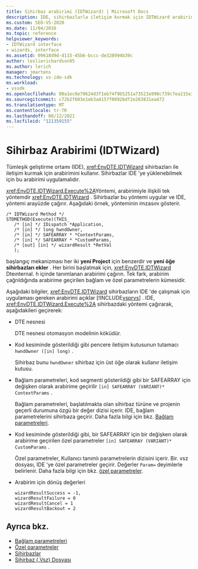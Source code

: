 ```yaml
---
title: Sihirbaz arabirimi (IDTWizard) | Microsoft Docs
description: IDE, sihirbazlarla iletişim kurmak için IDTWizard arabirimini kullanır. Sihirbazlar, IDE 'ye yüklenmek için bu arabirimi uygulamalıdır.
ms.custom: SEO-VS-2020
ms.date: 11/04/2016
ms.topic: reference
helpviewer_keywords:
- IDTWizard interface
- wizards, interface
ms.assetid: 09618d9d-d115-45b6-bccc-de328994b39c
author: leslierichardson95
ms.author: lerich
manager: jmartens
ms.technology: vs-ide-sdk
ms.workload:
- vssdk
ms.openlocfilehash: 08a1ec6e79624d3f1eb74f9b5251a73523a998c739c7ea215e3622643c5b9926
ms.sourcegitcommit: c72b2f603e1eb3a4157f00926df2e263831ea472
ms.translationtype: MT
ms.contentlocale: tr-TR
ms.lasthandoff: 08/12/2021
ms.locfileid: "121359155"
---
```

# <a name="wizard-interface-idtwizard"></a>Sihirbaz Arabirimi (IDTWizard)
Tümleşik geliştirme ortamı (IDE), <xref:EnvDTE.IDTWizard> sihirbazları ile iletişim kurmak için arabirimini kullanır. Sihirbazlar IDE 'ye yüklenebilmek için bu arabirimi uygulamalıdır.

 <xref:EnvDTE.IDTWizard.Execute%2A>Yöntemi, arabirimiyle ilişkili tek yöntemdir <xref:EnvDTE.IDTWizard> . Sihirbazlar bu yöntemi uygular ve IDE, yöntemi arayüzde çağırır. Aşağıdaki örnek, yönteminin imzasını gösterir.

```
/* IDTWizard Method */
STDMETHOD(Execute)(THIS_
   /* [in] */ IDispatch *Application,
   /* [in] */ long hwndOwner,
   /* [in] */ SAFEARRAY * *ContextParams,
   /* [in] */ SAFEARRAY * *CustomParams,
   /* [out] [in] */ wizardResult *RetVal
   );
```

 başlangıç mekanizması her iki **yeni Project** için benzerdir ve **yeni öğe sihirbazları ekler** . Her birini başlatmak için, <xref:EnvDTE.IDTWizard> Dteınternal. h içinde tanımlanan arabirimi çağırın. Tek fark, arabirim çağrıldığında arabirime geçirilen bağlam ve özel parametrelerin kümesidir.

 Aşağıdaki bilgiler, <xref:EnvDTE.IDTWizard> sihirbazların IDE 'de çalışmak için uygulaması gereken arabirimi açıklar [!INCLUDE[vsprvs](../../code-quality/includes/vsprvs_md.md)] . IDE, <xref:EnvDTE.IDTWizard.Execute%2A> sihirbazdaki yöntemi çağırarak, aşağıdakileri geçirerek:

- DTE nesnesi

     DTE nesnesi otomasyon modelinin köküdür.

- Kod kesiminde gösterildiği gibi pencere iletişim kutusunun tutamacı `hwndOwner ([in] long)` .

     Sihirbaz bunu `hwndOwner` sihirbaz için üst öğe olarak kullanır iletişim kutusu.

- Bağlam parametreleri, kod segmenti gösterildiği gibi bir SAFEARRAY için değişken olarak arabirime geçirilir `[in] SAFEARRAY (VARIANT)* ContextParams` .

     Bağlam parametreleri, başlatılmakta olan sihirbaz türüne ve projenin geçerli durumuna özgü bir değer dizisi içerir. IDE, bağlam parametrelerini sihirbaza geçirir. Daha fazla bilgi için bkz. [Bağlam parametreleri](../../extensibility/internals/context-parameters.md).

- Kod kesiminde gösterildiği gibi, bir SAFEARRAY için bir değişken olarak arabirime geçirilen özel parametreler `[in] SAFEARRAY (VARIANT)* CustomParams` .

     Özel parametreler, Kullanıcı tanımlı parametrelerin dizisini içerir. Bir. vsz dosyası, IDE 'ye özel parametreler geçirir. Değerler `Param=` deyimlerle belirlenir. Daha fazla bilgi için bkz. [özel parametreler](../../extensibility/internals/custom-parameters.md).

- Arabirim için dönüş değerleri

    ```
    wizardResultSuccess = -1,
    wizardResultFailure = 0
    wizardResultCancel = 1
    wizardResultBackout = 2
    ```

## <a name="see-also"></a>Ayrıca bkz.
- [Bağlam parametreleri](../../extensibility/internals/context-parameters.md)
- [Özel parametreler](../../extensibility/internals/custom-parameters.md)
- [Sihirbazlar](../../extensibility/internals/wizards.md)
- [Sihirbaz (.Vsz) Dosyası](../../extensibility/internals/wizard-dot-vsz-file.md)
